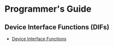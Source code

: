 # Programmer's Guide

## Device Interface Functions (DIFs)

- [Device Interface Functions](../../../../../sw/device/lib/dif/dif_rv_core_ibex.h)
